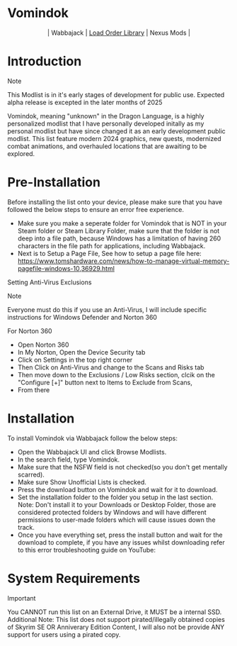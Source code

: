 # Vomindok
<div align="center">

  | Wabbajack | [Load Order Library](https://loadorderlibrary.com/lists/vomindok-chapter-i) | Nexus Mods | 
</div>

# Introduction

> [!NOTE]
> This Modlist is in it's early stages of development for public use. Expected alpha release is excepted in the later months of 2025

Vomindok, meaning "unknown" in the Dragon Language, is a highly personalized modlist that I have personally developed initally as my personal modlist but have since changed it as an early development public modlist. This list feature modern 2024 graphics, new quests, modernized combat animations, and overhauled locations that are awaiting to be explored.

# Pre-Installation

Before installing the list onto your device, please make sure that you have followed the below steps to ensure an error free experience. 

- Make sure you make a seperate folder for Vomindok that is NOT in your Steam folder or Steam Library Folder, make sure that the folder is not deep into a file path, because Windows has a limitation of having 260 characters in the file path for applications, including Wabbajack.
- Next is to Setup a Page File, See how to setup a page file here: https://www.tomshardware.com/news/how-to-manage-virtual-memory-pagefile-windows-10,36929.html

Setting Anti-Virus Exclusions
> [!NOTE]
> Everyone must do this if you use an Anti-Virus, I will include specific instructions for Windows Defender and Norton 360


For Norton 360

- Open Norton 360
- In My Norton, Open the Device Security tab
- Click on Settings in the top right corner
- Then Click on Anti-Virus and change to the Scans and Risks tab
- Then move down to the Exclusions / Low Risks section, clcik on the "Configure [+]" button next to Items to Exclude from Scans,
- From there 

# Installation

To install Vomindok via Wabbajack follow the below steps:

- Open the Wabbajack UI and click Browse Modlists.
- In the search field, type Vomindok.
- Make sure that the NSFW field is not checked(so you don't get mentally scarred).
- Make sure Show Unofficial Lists is checked.
- Press the download button on Vomindok and wait for it to download.
- Set the installation folder to the folder you setup in the last section. Note: Don't install it to your Downloads or Desktop Folder, those are considered protected folders by Windows and will have different permissions to user-made folders which will cause issues down the track.
- Once you have everything set, press the install button and wait for the download to complete, if you have any issues whilst downloading refer to this error troubleshooting guide on YouTube:


# System Requirements 
> [!IMPORTANT]
> You CANNOT run this list on an External Drive, it MUST be a internal SSD. Additional Note: This list does not support pirated/illegally obtained copies of Skyrim SE OR Anniverary Edition Content, I will also not be provide ANY support for users using a pirated copy.
